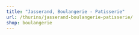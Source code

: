 ```yaml
---
title: "Jasserand, Boulangerie - Patisserie"
url: /thurins/jasserand-boulangerie-patisserie/
shop: boulangerie
---
```

